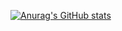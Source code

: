 [![Anurag's GitHub stats](https://github-readme-stats.vercel.app/api?username=Imbozter&theme=solarized-dark&bg_color=-144,cf3a76,e0ac42&show_icons=true)](https://github.com/anuraghazra/github-readme-stats)
